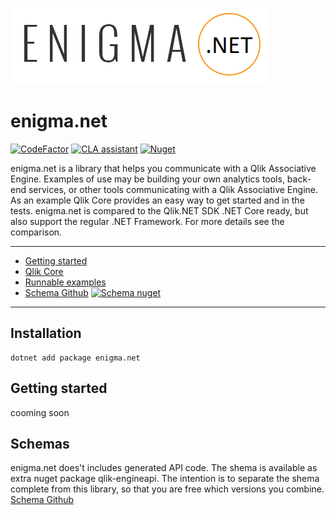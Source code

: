 ![](imgs/enigma.png)

# enigma.net
[![CodeFactor](https://www.codefactor.io/repository/github/konne/enigma.net/badge)](https://www.codefactor.io/repository/github/konne/enigma.net)
[![CLA assistant](https://cla-assistant.io/readme/badge/q2g/enigma.net)](https://cla-assistant.io/q2g/enigma.net)
[![Nuget](https://img.shields.io/nuget/v/enigma.net.svg)](https://www.nuget.org/packages/enigma.net)

enigma.net is a library that helps you communicate with a Qlik Associative Engine.
Examples of use may be building your own analytics tools, back-end services, or other tools communicating with a Qlik Associative Engine. As an example Qlik Core provides an easy way to get started and in the tests.
enigma.net is compared to the Qlik.NET SDK .NET Core ready, but also support the regular .NET Framework.
For more details see the comparison.

---

- [Getting started](docs/getting-started)
- [Qlik Core](https://core.qlik.com/)
- [Runnable examples](./examples/README.md)
- [Schema Github](https://github.com/q2g/qlik-engineapi) [![Schema nuget](https://img.shields.io/nuget/v/qlik-engineapi.svg)](https://www.nuget.org/packages/qlik-engineapi)

---

## Installation

```net
dotnet add package enigma.net
```

## Getting started

cooming soon

## Schemas

enigma.net does't includes generated API code. The shema is available as extra nuget package qlik-engineapi.
The intention is to separate the shema complete from this library, so that you are free which versions you combine.
[Schema Github](https://github.com/q2g/qlik-engineapi)
